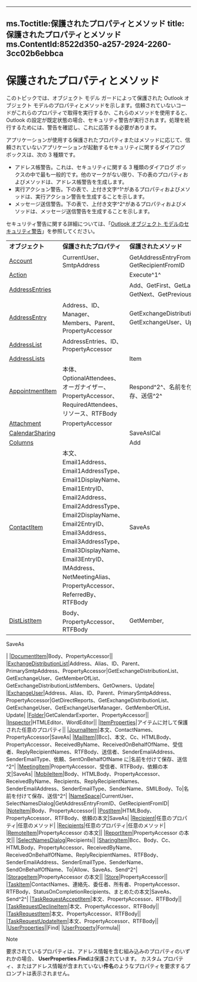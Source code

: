 

---
ms.Toctitle:保護されたプロパティとメソッド
title:保護されたプロパティとメソッド
ms.ContentId:8522d350-a257-2924-2260-3cc02b6ebbca
---
# 保護されたプロパティとメソッド




このトピックでは、オブジェクト モデル ガードによって保護された Outlook オブジェクト モデルのプロパティとメソッドを示します。信頼されていないコードがこれらのプロパティで取得を実行するか、これらのメソッドを使用すると、Outlook の設定が既定状態の場合、セキュリティ警告が実行されます。処理を続行するためには、警告を確認し、これに応答する必要があります。



アプリケーションが使用する保護されたプロパティまたはメソッドに応じて、信頼されていないアプリケーションが起動するセキュリティに関するダイアログ ボックスは、次の 3 種類です。

- アドレス帳警告。これは、セキュリティに関する 3 種類のダイアログ ボックスの中で最も一般的です。他のマークがない限り、下の表のプロパティおよびメソッドは、アドレス帳警告を生成します。
- 実行アクション警告。下の表で、上付き文字^1^があるプロパティおよびメソッドは、実行アクション警告を生成することを示します。
- メッセージ送信警告。下の表で、上付き文字^2^があるプロパティおよびメソッドは、メッセージ送信警告を生成することを示します。




セキュリティ警告に関する詳細については、「[Outlook オブジェクト モデルのセキュリティ警告](7e0cd805-5104-73af-d74f-b00480db91c4.md)」を参照してください。





||||
|---|---|---|
|**オブジェクト**|**保護されたプロパティ**|**保護されたメソッド**|
|[Account](f624438c-4e45-2822-18b6-bfe8074a33c0.md)|CurrentUser、SmtpAddress|GetAddressEntryFromID、GetRecipientFromID|
|[Action](22bd8d4a-9cf4-bd37-011b-8da3dfadf761.md)||Execute^1^|
|[AddressEntries](db91b717-07c6-d1f2-c545-b766ee1f0c6b.md)||Add、GetFirst、GetLast、GetNext、GetPrevious、Item|
|[AddressEntry](d4a0a85e-8bab-bc56-57bc-d70c3c570c8e.md)|Address、ID、Manager、Members、Parent、PropertyAccessor|GetExchangeDistributionList、GetExchangeUser、Update|
|[AddressList](84611afe-48b1-185b-df4b-0f004e7436ff.md)|AddressEntries、ID、PropertyAccessor||
|[AddressLists](b8c5ce75-3030-0179-45bb-f44fe6628074.md)||Item|
|[AppointmentItem](204a409d-654e-27aa-643a-8344c631b82d.md)|本体、OptionalAttendees、オーガナイザー、PropertyAccessor、RequiredAttendees、リソース、RTFBody|Respond^2^、名前を付けて保存、送信^2^|
|[Attachment](3e11582b-ac90-0948-bc37-506570bb287b.md)|PropertyAccessor||
|[CalendarSharing](37a8a15e-51c2-b1a0-7db6-cf2a1f4e8405.md)||SaveAsICal|
|[Columns](628bf0cf-4ee8-5e5c-09d7-89d7adf256ca.md)||Add|
|[ContactItem](8e32093c-a678-f1fd-3f35-c2d8994d166f.md)|本文、Email1Address、Email1AddressType、Email1DisplayName、Email1EntryID、Email2Address、Email2AddressType、Email2DisplayName、Email2EntryID、Email3Address、Email3AddressType、Email3DisplayName、Email3EntryID、IMAddress、NetMeetingAlias、PropertyAccessor、ReferredBy、RTFBody|SaveAs|
|[DistListItem](027c3986-abff-d9b1-ecc2-26d60805e952.md)|Body、PropertyAccessor、RTFBody|GetMember, 

SaveAs

|
|[DocumentItem](7b0a6af0-6632-3ff6-841f-5b081d0d68d8.md)|Body、PropertyAccessor||
|[ExchangeDistributionList](2830dfba-6c0a-a81f-6b98-92ac2aafb59d.md)|Address、Alias、ID、Parent、PrimarySmtpAddress、PropertyAccessor|GetExchangeDistributionList、GetExchangeUser、GetMemberOfList、GetExchangeDistributionListMembers、GetOwners、Update|
|[ExchangeUser](6ec117d1-7fdb-aa36-b567-1242f8238df0.md)|Address、Alias、ID、Parent、PrimarySmtpAddress、PropertyAccessor|GetDirectReports、GetExchangeDistributionList、GetExchangeUser、GetExchangeUserManager、GetMemberOfList、Update|
|[Folder](3cf6cda8-6d70-666e-2643-9d9c5b9cacfc.md)|GetCalendarExporter、PropertyAccessor||
|[Inspector](d7384756-669c-0549-1032-c3b864187994.md)|HTMLEditor、WordEditor||
|[ItemProperties](34a110ed-6617-72da-1e98-a9773c705b40.md)|アイテムに対して保護された任意のプロパティ||
|[JournalItem](6e850295-39f9-47b8-e866-9622e9958c69.md)|本文、ContactNames、PropertyAccessor|SaveAs|
|[MailItem](14197346-05d2-0250-fa4c-4a6b07daf25f.md)|[Bcc]、本文、Cc、HTMLBody、PropertyAccessor、ReceivedByName、ReceivedOnBehalfOfName、受信者、ReplyRecipientNames、RTFBody、送信者、SenderEmailAddress、SenderEmailType、依頼、SentOnBehalfOfName に|名前を付けて保存、送信^2^|
|[MeetingItem](b75730f5-b395-3d66-5acd-b64fd8fcd78f.md)|PropertyAccessor、受信者、RTFBody、依頼の本文|SaveAs|
|[MobileItem](da8149d5-66d3-ea02-941f-e7f2f9eb6bc3.md)|Body、HTMLBody、PropertyAccessor、ReceivedByName、Recipients、ReplyRecipientNames、SenderEmailAddress、SenderEmailType、SenderName、SMILBody、To|名前を付けて保存、送信^2^|
|[NameSpace](f0dcaa19-07f5-5d42-a3bf-2e42b7885644.md)|CurrentUser、SelectNamesDialog|GetAddressEntryFromID、GetRecipientFromID|
|[NoteItem](ddf5baaa-6e13-a6fb-96e8-311e7761fa98.md)|Body、PropertyAccessor||
|[PostItem](de44065d-4e93-315a-279f-7b92f09c0465.md)|HTMLBody、PropertyAccessor、RTFBody、依頼の本文|SaveAs|
|[Recipient](8cee4d79-ec55-52a4-710b-6456944ca86d.md)|任意のプロパティ|任意のメソッド|
|[Recipients](774f56b7-4de8-9584-60cd-4fbf361f4c85.md)|任意のプロパティ|任意のメソッド|
|[RemoteItem](6302aaff-cdcf-4d86-60f1-4bed15540d9f.md)|PropertyAccessor の本文||
|[ReportItem](16ebe336-72e0-42f6-99d3-edecc3ea284d.md)|PropertyAccessor の本文||
|[SelectNamesDialog](1522736a-3cad-9f1c-4da9-b52a3a01731c.md)|Recipients||
|[SharingItem](63dd3451-44f3-7cc4-c6e2-7dad5835a7d2.md)|Bcc、Body、Cc、HTMLBody、PropertyAccessor、ReceivedByName、ReceivedOnBehalfOfName、ReplyRecipientNames、RTFBody、SenderEmailAddress、SenderEmailType、SenderName、SendOnBehalfOfName、To|Allow、SaveAs、Send^2^|
|[StorageItem](41776bc3-b838-2755-fd6b-3b5012fb9ae5.md)|PropertyAccessor の本文||
|[Store](1eb22fe9-8849-7476-5388-2515b48591b9.md)|PropertyAccessor||
|[TaskItem](5df8cfa5-5460-a5a1-a130-ba5bca1a0091.md)|ContactNames、連絡先、委任者、所有者、PropertyAccessor、RTFBody、StatusOnCompletionRecipients、まとめたの本文|SaveAs、Send^2^|
|[TaskRequestAcceptItem](a2905f72-0a67-b07d-7f85-84fe4de17c25.md)|本文、PropertyAccessor、RTFBody||
|[TaskRequestDeclineItem](e842c7c0-7943-9219-329b-30b892ab99b0.md)|本文、PropertyAccessor、RTFBody||
|[TaskRequestItem](2908a28a-634c-e786-aa53-f3e32038b727.md)|本文、PropertyAccessor、RTFBody||
|[TaskRequestUpdateItem](5bc407fe-b3f6-3e46-8b91-e2ed96292cec.md)|本文、PropertyAccessor、RTFBody||
|[UserProperties](20b49c86-d74f-9bda-382c-559af278c148.md)||Find|
|[UserProperty](c94f642f-4368-d775-a79f-ce6c39bfe1fd.md)|Formula||





>[!NOTE]
>要求されているプロパティは、アドレス情報を含む組み込みのプロパティのいずれかの場合、 **UserProperties.Find**は保護されています。 カスタム プロパティ、またはアドレス情報が含まれていない**件名**のようなプロパティを要求するプロンプトは表示されません。




